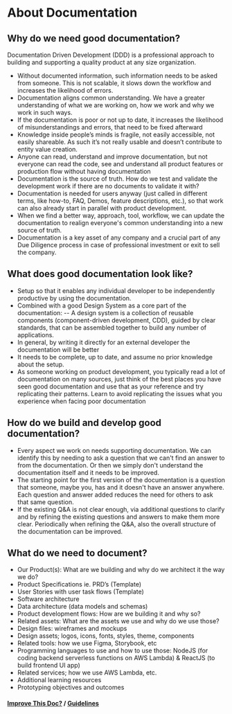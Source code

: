 # About Documentation

## Why do we need good documentation?

Documentation Driven Development (DDD) is a professional approach to building and supporting a quality product at any size organization.

- Without documented information, such information needs to be asked from someone. This is not scalable, it slows down the workflow and 
increases the likelihood of errors.
- Documentation aligns common understanding. We have a greater understanding of what we are working on, how we work and why we work in such ways.
- If the documentation is poor or not up to date, it increases the likelihood of misunderstandings and errors, that need to be fixed afterward
- Knowledge inside people’s minds is fragile, not easily accessible, not easily shareable. As such it’s not really usable and doesn’t 
contribute to entity value creation.
- Anyone can read, understand and improve documentation, but not everyone can read the code, see and understand all product 
features or production flow without having documentation
- Documentation is the source of truth. How do we test and validate the development work if there are no documents to validate it with?
- Documentation is needed for users anyway (just called in different terms, like how-to, FAQ, Demos, feature descriptions, etc.), so that 
work can also already start in parallel with product development.
- When we find a better way, approach, tool, workflow, we can update the documentation to realign everyone's common understanding into a new source of truth.
- Documentation is a key asset of any company and a crucial part of any Due Diligence process in case of professional investment or exit to sell the company.

## What does good documentation look like? 

- Setup so that it enables any individual developer to be independently productive by using the documentation.
- Combined with a good Design System as a core part of the documentation: 
-- A design system is a collection of reusable components (component-driven development, CDD), guided by clear standards, 
that can be assembled together to build any number of applications.
- In general, by writing it directly for an external developer the documentation will be better 
- It needs to be complete, up to date, and assume no prior knowledge about the setup.
- As someone working on product development, you typically read a lot of documentation on many sources, just think of the 
best places you have seen good documentation and use that as your reference and try replicating their patterns. 
Learn to avoid replicating the issues what you experience when facing poor documentation

## How do we build and develop good documentation?

- Every aspect we work on needs supporting documentation. We can identify this by needing to ask a question that we can't find an answer to from the documentation. 
Or then we simply don't understand the documentation itself and it needs to be improved.
- The starting point for the first version of the documentation is a question that someone, maybe you, has and it doesn't have an answer anywhere. 
Each question and answer added reduces the need for others to ask that same question. 
- If the existing Q&A is not clear enough, via additional questions to clarify and by refining the existing questions and answers to make them more clear.
Periodically when refining the Q&A, also the overall structure of the documentation can be improved.

## What do we need to document?
- Our Product(s): What are we building and why do we architect it the way we do?
- Product Specifications ie. PRD’s (Template)
- User Stories with user task flows (Template)
- Software architecture
- Data architecture (data models and schemas)
- Product development flows: How are we building it and why so?
- Related assets: What are the assets we use and why do we use those? 
- Design files: wireframes and mockups
- Design assets; logos, icons, fonts, styles, theme, components
- Related tools: how we use Figma, Storybook, etc
- Programming languages to use and how to use those: NodeJS (for coding backend serverless functions on AWS Lambda) & ReactJS (to build frontend UI app)
- Related services; how we use AWS Lambda, etc.
- Additional learning resources 
- Prototyping objectives and outcomes

#### [Improve This Doc?](https://github.com/prifina-admin/internal-docs/edit/master/documenting/) / [Guidelines](http://internal.prifina.com/contribute/)



